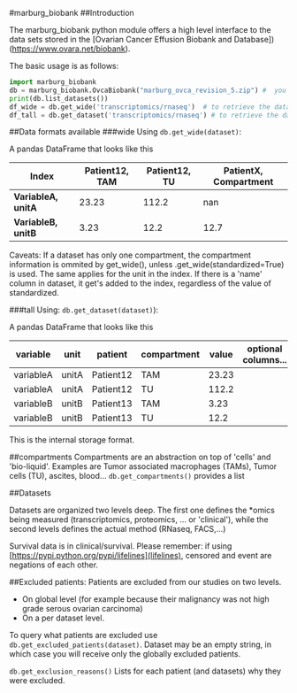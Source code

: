 #marburg_biobank
##Introduction

The marburg_biobank python module offers a high level interface to the data sets
stored in the [Ovarian Cancer Effusion Biobank and Database])(https://www.ovara.net/biobank).

The basic usage is as follows:
```python
import marburg_biobank
db = marburg_biobank.OvcaBiobank("marburg_ovca_revision_5.zip") #  you need to download that file from your biobank.
print(db.list_datasets())
df_wide = db.get_wide('transcriptomics/rnaseq')  # to retrieve the data in a one sample per column / one row per measured variable format
df_tall = db.get_dataset('transcriptomics/rnaseq') # to retrieve the data in one row per data point format
```


##Data formats available
###wide
Using ```db.get_wide(dataset)```:

A pandas DataFrame that looks like this

| Index | Patient12, TAM | Patient12, TU | PatientX, Compartment
| ----- | --------------- | -------------- | ------------------------
| **VariableA, unitA** | 23.23 | 112.2 | nan |
| **VariableB, unitB** | 3.23 | 12.2 | 12.7 |


Caveats: If a dataset has only one compartment, the compartment information is ommited by get_wide(), unless .get_wide(standardized=True) is used.
The same applies for the unit in the index.
If there is a 'name' column in dataset, it get's added to the index, regardless of the value of standardized.

###tall
Using: ```db.get_dataset(dataset)```):

A pandas DataFrame that looks like this

|variable | unit | patient | compartment | value | optional columns...
| ------- | ---- | ------- | ----------- | ----- | ----- |
| variableA | unitA | Patient12 | TAM | 23.23| |
| variableA | unitA | Patient12 | TU | 112.2| |
| variableB | unitB | Patient13 | TAM | 3.23| |
| variableB | unitB | Patient13 | TU | 12.2| |

This is the internal storage format.


##compartments
 Compartments are an abstraction on top of 'cells' and 'bio-liquid'. Examples are Tumor associated macrophages (TAMs), Tumor cells (TU), ascites, blood...
 ```db.get_compartments()``` provides a list

##Datasets

Datasets are organized two levels deep. The first one defines the
*omics being measured (transcriptomics, proteomics, ... or 'clinical'), while
the second levels defines the actual method (RNaseq, FACS,...)

Survival data is in clinical/survival. Please remember: if using [https://pypi.python.org/pypi/lifelines](lifelines), censored and event are negations of each other.

##Excluded patients:
Patients are excluded from our studies on two levels.

* On global level (for example because their malignancy was not high grade serous ovarian carcinoma)
* On a per dataset level.

To query what patients are excluded use ```db.get_excluded_patients(dataset)```. Dataset may be an empty string, in which case you will receive
only the globally excluded patients.

```db.get_exclusion_reasons()``` Lists for each patient (and datasets) why they were excluded.

